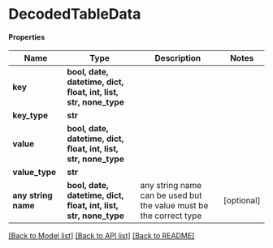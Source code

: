 # DecodedTableData

#### Properties
Name | Type | Description | Notes
------------ | ------------- | ------------- | -------------
**key** | **bool, date, datetime, dict, float, int, list, str, none_type** |  | 
**key_type** | **str** |  | 
**value** | **bool, date, datetime, dict, float, int, list, str, none_type** |  | 
**value_type** | **str** |  | 
**any string name** | **bool, date, datetime, dict, float, int, list, str, none_type** | any string name can be used but the value must be the correct type | [optional]

[[Back to Model list]](../README.md#documentation-for-models) [[Back to API list]](../README.md#documentation-for-api-endpoints) [[Back to README]](../README.md)

